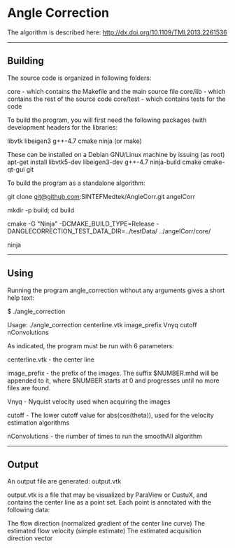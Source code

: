 # Angle Correction

The algorithm is described here: http://dx.doi.org/10.1109/TMI.2013.2261536

----------------------------------------------------------------------------
Building
-----------------------------------------------------------------------------
The source code is organized in following folders:

core - which contains the Makefile and the main source file
core/lib - which contains the rest of the source code
core/test - which contains tests for the code

To build the program, you will first need the following packages (with development headers for the libraries:

libvtk
libeigen3
g++-4.7
cmake
ninja (or make)

These can be installed on a Debian GNU/Linux machine by issuing (as root)
apt-get install libvtk5-dev libeigen3-dev g++-4.7 ninja-build cmake cmake-qt-gui git

To build the program as a standalone algorithm:

git clone  git@github.com:SINTEFMedtek/AngleCorr.git angelCorr

mkdir -p build; cd build

cmake -G "Ninja" -DCMAKE_BUILD_TYPE=Release -DANGLECORRECTION_TEST_DATA_DIR=../testData/ ../angelCorr/core/

ninja


-----------------------------------------------------------------------------
Using
-----------------------------------------------------------------------------

Running the program angle_correction without any arguments gives a short help text:

$ ./angle_correction 

Usage: ./angle_correction centerline.vtk image_prefix Vnyq cutoff nConvolutions


As indicated, the program must be run with 6 parameters:

centerline.vtk 	 - the center line

image_prefix 	 - the prefix of the images. The suffix $NUMBER.mhd will be appended to it, 
		   where $NUMBER starts at 0 and progresses until no more files are found.

Vnyq 		 - Nyquist velocity used when acquiring the images

cutoff 		 - The lower cutoff value for abs(cos(theta)), used for the velocity estimation algorithms

nConvolutions 	 - the number of times to run the smoothAll algorithm

-----------------------------------------------------------------------------
Output
-----------------------------------------------------------------------------

An output file are generated: output.vtk

output.vtk is a file that may be visualized by ParaView or CustuX, and contains the center line as a point set. Each point is annotated with the following data:

The flow direction (normalized gradient of the center line curve)
The estimated flow velocity (simple estimate)
The estimated acquisition direction vector
